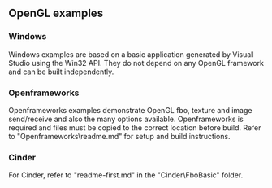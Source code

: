 ## OpenGL examples

### Windows

Windows examples are based on a basic application generated by Visual Studio using the Win32 API. They do not depend on any OpenGL framework and can be built independently.

### Openframeworks

Openframeworks examples demonstrate OpenGL fbo, texture and image send/receive and also the many options available. Openframeworks is required and files must be copied to the correct location before build. Refer to "Openframeworks\readme.md" for setup and build instructions.

### Cinder

For Cinder, refer to "readme-first.md" in the "Cinder\FboBasic" folder.






    
